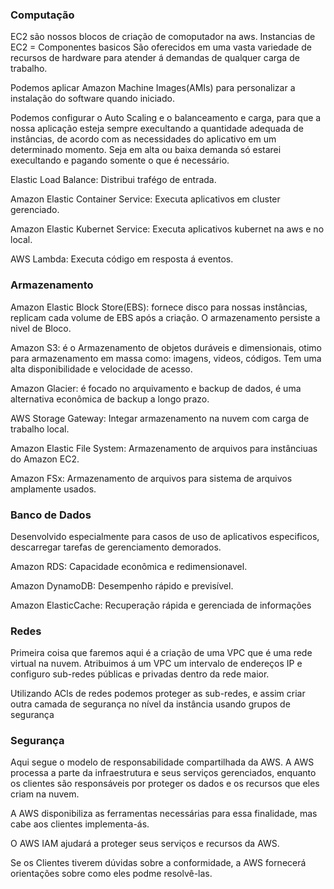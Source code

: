 ### Computação

EC2 são nossos blocos de criação de comoputador na aws.
Instancias de EC2 = Componentes basicos
São oferecidos em uma vasta variedade de recursos de hardware para atender á demandas de qualquer carga de trabalho.

Podemos aplicar Amazon Machine Images(AMIs) para personalizar a instalação do software quando iniciado. 

Podemos configurar o Auto Scaling e o balanceamento e carga, para que a nossa aplicação esteja sempre execultando a quantidade adequada de instâncias, de acordo com as necessidades do aplicativo em um determinado momento.
Seja em alta ou baixa demanda só estarei execultando e pagando somente o que é necessário.

Elastic Load Balance: Distribui trafégo de entrada.

Amazon Elastic Container Service: Executa aplicativos em cluster gerenciado.

Amazon Elastic Kubernet Service: Executa aplicativos kubernet na aws e no local.

AWS Lambda: Executa código em resposta á eventos.


### Armazenamento

Amazon Elastic Block Store(EBS): fornece disco para nossas instâncias, replicam cada volume de EBS após a criação. O armazenamento persiste a nivel de Bloco.

Amazon S3: é o Armazenamento de objetos duráveis e dimensionais, otimo para armazenamento em massa como: imagens, videos, códigos. Tem uma alta disponibilidade e velocidade de acesso.

Amazon Glacier: é focado no arquivamento e backup de dados, é uma alternativa econômica de backup a longo prazo.

AWS Storage Gateway: Integar armazenamento na nuvem com carga de trabalho local.

Amazon Elastic File System: Armazenamento de arquivos para instânciuas do Amazon EC2.

Amazon FSx: Armazenamento de arquivos para sistema de arquivos amplamente usados.


### Banco de Dados

Desenvolvido especialmente para casos de uso de aplicativos especificos, descarregar tarefas de gerenciamento demorados.

Amazon RDS: Capacidade econômica e redimensionavel.

Amazon DynamoDB: Desempenho rápido e previsível.

Amazon ElasticCache: Recuperação rápida e gerenciada de informações

### Redes

Primeira coisa que faremos aqui é a criação de uma VPC que é uma rede virtual na nuvem.
Atribuimos á um VPC um intervalo de endereços IP e configuro sub-redes públicas e privadas dentro da rede maior.

Utilizando ACls de redes podemos proteger as sub-redes, e assim criar outra camada de segurança no nível da instância usando grupos de segurança

### Segurança

Aqui segue o modelo de responsabilidade compartilhada da AWS. A AWS processa a parte da infraestrutura e seus serviços gerenciados, enquanto os clientes são responsáveis por proteger os dados e os recursos que eles criam na nuvem.

A AWS disponibiliza as ferramentas necessárias para essa finalidade, mas cabe aos clientes implementa-ás.

O AWS IAM ajudará a proteger seus serviços e recursos da AWS.

Se os Clientes tiverem dúvidas sobre a conformidade, a AWS fornecerá orientações sobre como eles podme resolvê-las.
